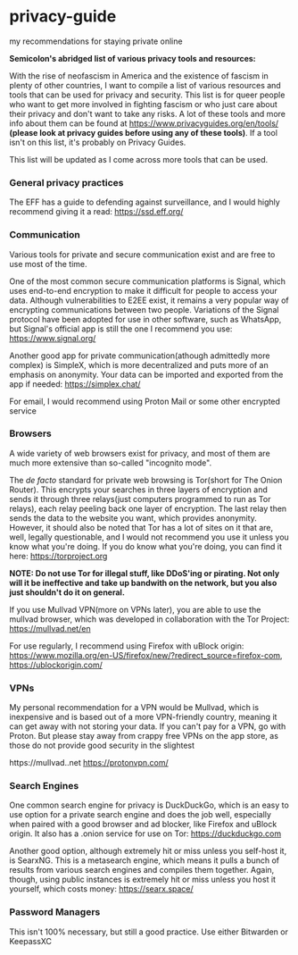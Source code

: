 # privacy-guide
my recommendations for staying private online

**Semicolon's abridged list of various privacy tools and resources:**

With the rise of neofascism in America and the existence of fascism in plenty of other countries, I want to compile a list of various resources and tools that can be used for privacy and security. This list is for queer people who want to get more involved in fighting fascism or who just care about their privacy and don't want to take any risks. A lot of these tools and more info about them can be found at https://www.privacyguides.org/en/tools/ **(please look at privacy guides before using any of these tools)**. If a tool isn't on this list, it's probably on Privacy Guides.

This list will be updated as I come across more tools that can be used.

### General privacy practices

The EFF has a guide to defending against surveillance, and I would highly recommend giving it a read: https://ssd.eff.org/

### Communication

Various tools for private and secure communication exist and are free to use most of the time. 

One of the most common secure communication platforms is Signal, which uses end-to-end encryption to make it difficult for people to access your data. Although vulnerabilities to E2EE exist, it remains a very popular way of encrypting communications between two people. Variations of the Signal protocol have been adopted for use in other software, such as WhatsApp, but Signal's official app is still the one I recommend you use: https://www.signal.org/

Another good app for private communication(athough admittedly more complex) is SimpleX, which is more decentralized and puts more of an emphasis on anonymity. Your data can be imported and exported from the app if needed: https://simplex.chat/

For email, I would recommend using Proton Mail or some other encrypted service

### Browsers

A wide variety of web browsers exist for privacy, and most of them are much more extensive than so-called "incognito mode".

The *de facto* standard for private web browsing is Tor(short for The Onion Router). This encrypts your searches in three layers of encryption and sends it through three relays(just computers programmed to run as Tor relays), each relay peeling back one layer of encryption. The last relay then sends the data to the website you want, which provides anonymity. However, it should also be noted that Tor has a lot of sites on it that are, well, legally questionable, and I would not recommend you use it unless you know what you're doing. If you do know what you're doing, you can find it here: https://torproject.org

**NOTE: Do not use Tor for illegal stuff, like DDoS'ing or pirating. Not only will it be ineffective and take up bandwith on the network, but you also just shouldn't do it on general.**

If you use Mullvad VPN(more on VPNs later), you are able to use the mullvad browser, which was developed in collaboration with the Tor Project: https://mullvad.net/en

For use regularly, I recommend using Firefox with uBlock origin: https://www.mozilla.org/en-US/firefox/new/?redirect_source=firefox-com, https://ublockorigin.com/

### VPNs

My personal recommendation for a VPN would be Mullvad, which is inexpensive and is based out of a more VPN-friendly country, meaning it can get away with not storing your data. If you can't pay for a VPN, go with Proton. But please stay away from crappy free VPNs on the app store, as those do not provide good security in the slightest

https://mullvad..net
https://protonvpn.com/

### Search Engines

One common search engine for privacy is DuckDuckGo, which is an easy to use option for a private search engine and does the job well, especially when paired with a good browser and ad blocker, like Firefox and uBlock origin. It also has a .onion service for use on Tor: https://duckduckgo.com

Another good option, although extremely hit or miss unless you self-host it, is SearxNG. This is a metasearch engine, which means it pulls a bunch of results from various search engines and compiles them together. Again, though, using public instances is extremely hit or miss unless you host it yourself, which costs money: https://searx.space/

### Password Managers

This isn't 100% necessary, but still a good practice. Use either Bitwarden or KeepassXC
